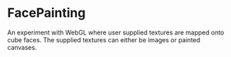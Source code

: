 # FacePainting
An experiment with WebGL where user supplied textures are mapped onto cube faces. The supplied textures can either be images or painted canvases.
